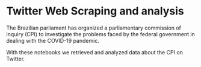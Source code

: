 # Twitter Web Scraping and analysis

The Brazilian parliament has organized a parliamentary commission of inquiry (CPI) to investigate the problems faced by the federal government in dealing with the COVID-19 pandemic.

With these notebooks we retrieved and analyzed data about the CPI on Twitter.